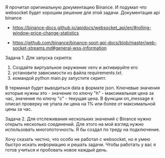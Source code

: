 Я прочитал оригинальную документацию Binance. И подумал что websocket будет хорошим решение для этой задачи.
Документация api binance

- https://binance-docs.github.io/apidocs/websocket_api/en/#rolling-window-price-change-statistics

- https://github.com/binance/binance-spot-api-docs/blob/master/web-socket-streams.md#general-wss-information

Задача 1.
Для запуска скрипта:

1. Создайте виртуальное окружение venv и активируйте его
2. установите зависимости из файла requirements.txt.
3. командой python main.py запустите скрипт.

В терминал будет выводиться data в формате json. Ключевые значения которые нужны это - значение по ключу "h" -
максимальная цена за час, значение по ключу "c" - текущая цена.
В функции on_message я описал проверку не упала ли цена на 1% или более от
максимальной цены за час.

Задача 2.
Для отслеживания нескольких значений с Binance нужно открыть несколько соединений. Для этого на мой взгляд нужно
использовать многопоточность. Я бы создал по треду на подключение.

Хочу сказать честно, что особо не работал с websocket, но я умею быстро искать информацию и решать задачи.
Чтобы работать у вас я готов учиться и пробовать новое каждый день.